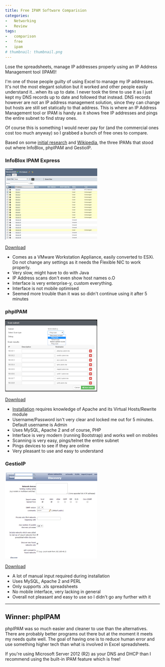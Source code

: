 ```yaml
---
title: Free IPAM Software Comparision
categories:
-   Networking
-   Review
tags:
-   comparison
-   free
-   ipam
# thumbnail: thumbnail.png
---
```


Lose the spreadsheets, manage IP addresses properly using an IP Address Management tool (IPAM)!

<!-- more -->

I'm one of those people guilty of using Excel to manage my IP addresses. It's not the most elegant solution but it worked and other people easily understand it...when its up to date. I never took the time to use it as I just kept my DNS records up to date and followed that instead. DNS records however are not an IP address management solution, since they can change but hosts are still set statically to that address. This is where an IP Address Management tool or IPAM is handy as it shows free IP addresses and pings the entire subnet to find stray ones.

Of course this is something I would never pay for (and the commercial ones cost too much anyway) so I grabbed a bunch of free ones to compare.

Based on some [initial research](https://www.reddit.com/) and [Wikipedia](https://en.wikipedia.org/wiki/IP_address_management), the three IPAMs that stood out where InfoBlox, phpIPAM and GestioIP.

### InfoBlox IPAM Express

[](gestio.png)[![infoblox](infoblox-300x231.png)](infoblox.png)

[Download](https://www.infoblox.com/downloads/software/ip-address-management-freeware)

*   Comes as a VMware Workstation Appliance, easily converted to ESXi. Do not change any settings as it needs the Flexible NIC to work properly.
*   Very slow, might have to do with Java
*   IP Address scans don't even show host names o.O
*   Interface is very enterprise-y, custom everything.
*   Interface is not mobile optimised
*   Seemed more trouble than it was so didn't continue using it after 5 minutes

### phpIPAM

[![ipam](ipam-300x234.png)](ipam.png)

[Download](http://phpipam.net/documents/download-phpipam/)

*   [Installation](http://frankhinek.com/how-to-setup-phpipam-on-ubuntu-14-04/) requires knowledge of Apache and its Virtual Hosts/Rewrite module
*   Username/Password isn't very clear and locked me out for 5 minutes. Default username is Admin
*   Uses MySQL, Apache 2 and of course, PHP
*   Interface is very modern (running Bootstrap) and works well on mobiles
*   Scanning is very easy, pings/telnet the entire subnet
*   Pings devices to see if they are online
*   Very pleasant to use and easy to understand

### GestioIP

![gestio](gestio-300x281.png)

[Download](http://sourceforge.net/projects/gestioip/)

*   A lot of manual input required during installation
*   Uses MySQL, Apache 2 and PERL
*   Only supports .xls spreadsheets
*   No mobile interface, very lacking in general
*   Overall not pleasant and easy to use so I didn't go any further with it

--------------------------------

## Winner: phpIPAM

phpIPAM was so much easier and cleaner to use than the alternatives. There are probably better programs out there but at the moment it meets my needs quite well. The goal of having one is to reduce human error and use something higher tech than what is involved in Excel spreadsheets.

If you're using Microsoft Server 2012 (R2) as your DNS and DHCP than I recommend using the built-in IPAM feature which is free!
